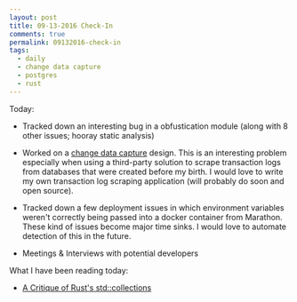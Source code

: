 ```yaml
---
layout: post
title: 09-13-2016 Check-In
comments: true
permalink: 09132016-check-in
tags:
  - daily
  - change data capture
  - postgres
  - rust
---
```


Today:

  * Tracked down an interesting bug in a obfustication module (along with 8 other issues; hooray static analysis)

  * Worked on a [change data capture](https://en.wikipedia.org/wiki/Change_data_capture) design.  This is an interesting problem especially when using a third-party solution to scrape transaction logs from databases that were created before my birth.  I would love to write my own transaction log scraping application (will probably do soon and open source).

  * Tracked down a few deployment issues in which environment variables weren't correctly being passed into a docker container from Marathon.  These kind of issues become major time sinks.  I would love to automate detection of this in the future.

  * Meetings & Interviews with potential developers

What I have been reading today:

  * [A Critique of Rust's std::collections](http://ticki.github.io/blog/horrible/)